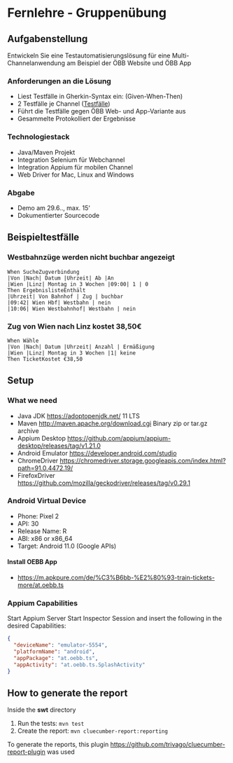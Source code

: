 # Fernlehre - Gruppenübung

## Aufgabenstellung

Entwickeln Sie eine Testautomatisierungslösung für eine Multi-Channelanwendung am Beispiel der ÖBB Website und ÖBB App

### Anforderungen an die Lösung

* Liest Testfälle in Gherkin-Syntax ein: (Given-When-Then)
* 2 Testfälle je Channel ([Testfälle](#test-cases))
* Führt die Testfälle gegen ÖBB Web- und App-Variante aus
* Gesammelte Protokolliert der Ergebnisse

### Technologiestack

* Java/Maven Projekt
* Integration Selenium für Webchannel
* Integration Appium für mobilen Channel
* Web Driver for Mac, Linux and Windows

### Abgabe

* Demo am 29.6.., max. 15‘
* Dokumentierter Sourcecode

## <a name="test-cases"></a>Beispieltestfälle

### Westbahnzüge werden nicht buchbar angezeigt

```Given StarteWebApp
When SucheZugverbindung
|Von |Nach| Datum |Uhrzeit| Ab |An
|Wien |Linz| Montag in 3 Wochen |09:00| 1 | 0
Then ErgebnislisteEnthält
|Uhrzeit| Von Bahnhof | Zug | buchbar
|09:42| Wien Hbf| Westbahn | nein
|10:06| Wien Westbahnhof| Westbahn | nein
```

### Zug von Wien nach Linz kostet 38,50€

```Given StarteWebApp AND NavigiereZuTicketBuchung
When Wähle
|Von |Nach| Datum |Uhrzeit| Anzahl | Ermäßigung
|Wien |Linz| Montag in 3 Wochen |1| keine
Then TicketKostet €38,50
```

## Setup

### What we need

* Java JDK https://adoptopenjdk.net/ 11 LTS
* Maven http://maven.apache.org/download.cgi Binary zip or tar.gz archive
* Appium Desktop https://github.com/appium/appium-desktop/releases/tag/v1.21.0
* Android Emulator https://developer.android.com/studio
* ChromeDriver https://chromedriver.storage.googleapis.com/index.html?path=91.0.4472.19/
* FirefoxDriver https://github.com/mozilla/geckodriver/releases/tag/v0.29.1

### Android Virtual Device

* Phone: Pixel 2
* API: 30
* Release Name: R
* ABI: x86 or x86_64
* Target: Android 11.0 (Google APIs)

#### Install OEBB App

* https://m.apkpure.com/de/%C3%B6bb-%E2%80%93-train-tickets-more/at.oebb.ts

### Appium Capabilities

Start Appium Server
Start Inspector Session and insert the following in the desired Capabilities:

```json
{
  "deviceName": "emulator-5554",
  "platformName": "android",
  "appPackage": "at.oebb.ts",
  "appActivity": "at.oebb.ts.SplashActivity"
}
```
## How to generate the report

Inside the **swt** directory

1. Run the tests: `mvn test`
1. Create the report: `mvn cluecumber-report:reporting`

To generate the reports, this plugin https://github.com/trivago/cluecumber-report-plugin was used
